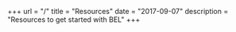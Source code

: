 +++
url = "/"
title = "Resources"
date = "2017-09-07"
description = "Resources to get started with BEL"
+++
